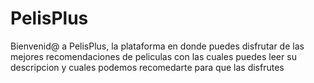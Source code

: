 # PelisPlus
Bienvenid@ a PelisPlus, la plataforma en donde puedes disfrutar de las mejores recomendaciones de peliculas con las cuales puedes leer su descripcion y cuales podemos recomedarte para que las disfrutes 
